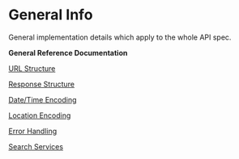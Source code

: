 # General Info

General implementation details which apply to the whole API spec.


<strong>General Reference Documentation</strong>

<a href="https://github.com/plantbreeding/API/blob/master/Specification/GeneralInfo/URL_Structure.md">URL Structure</a>

<a href="https://github.com/plantbreeding/API/blob/master/Specification/GeneralInfo/Response_Structure.md">Response Structure</a>

<a href="https://github.com/plantbreeding/API/blob/master/Specification/GeneralInfo/Date_Time_Encoding.md">Date/Time Encoding</a>

<a href="https://github.com/plantbreeding/API/blob/master/Specification/GeneralInfo/Location_Encoding.md">Location Encoding</a>

<a href="https://github.com/plantbreeding/API/blob/master/Specification/GeneralInfo/Error_Handling.md">Error Handling</a>

<a href="https://github.com/plantbreeding/API/blob/master/Specification/GeneralInfo/Search_Services.md">Search Services</a>

